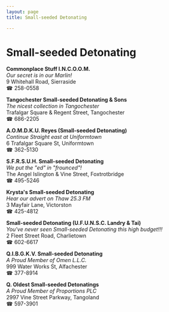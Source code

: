 ```yaml
---
layout: page 
title: Small-seeded Detonating

---
```



# Small-seeded Detonating


 **Commonplace Stuff I.N.C.O.O.M.**  
_Our secret is in our Marlin!_  
9 Whitehall Road, Sierraside  
☎ 258-0558

**Tangochester Small-seeded Detonating & Sons**  
_The nicest collection in Tangochester_  
Trafalgar Square & Regent Street, Tangochester  
☎ 686-2205

**A.O.M.D.K.U. Reyes (Small-seeded Detonating)**  
_Continue Straight east at Uniformtown_  
6 Trafalgar Square St, Uniformtown  
☎ 362-5130

**S.F.R.S.U.H. Small-seeded Detonating**  
_We put the "ed" in "frounced"!_  
The Angel Islington & Vine Street, Foxtrotbridge  
☎ 495-5246

**Krysta's Small-seeded Detonating**  
_Hear our advert on Thaw 25.3 FM_  
3 Mayfair Lane, Victorston  
☎ 425-4812

**Small-seeded Detonating (U.F.U.N.S.C. Landry & Tai)**  
_You've never seen Small-seeded Detonating this high budget!!!_  
2 Fleet Street Road, Charlietown  
☎ 602-6617

**Q.I.B.G.K.V. Small-seeded Detonating**  
_A Proud Member of Omen L.L.C._  
999 Water Works St, Alfachester  
☎ 377-8914

**Q. Oldest Small-seeded Detonatings**  
_A Proud Member of Proportions PLC_  
2997 Vine Street Parkway, Tangoland  
☎ 597-3901

